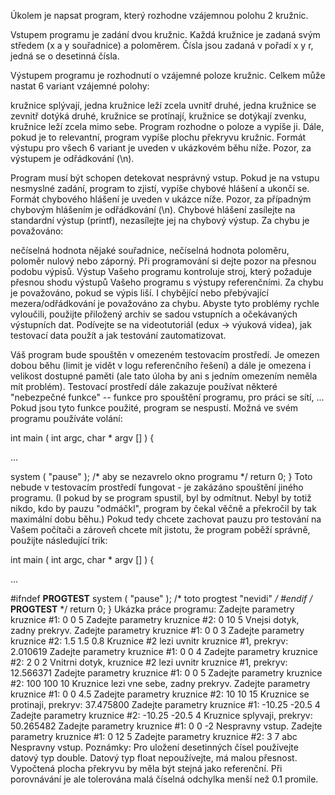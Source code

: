 Úkolem je napsat program, který rozhodne vzájemnou polohu 2 kružnic.

Vstupem programu je zadání dvou kružnic. Každá kružnice je zadaná svým středem (x a y souřadnice) a poloměrem. Čísla jsou zadaná v pořadí x y r, jedná se o desetinná čísla.

Výstupem programu je rozhodnutí o vzájemné poloze kružnic. Celkem může nastat 6 variant vzájemné polohy:

kružnice splývají,
jedna kružnice leží zcela uvnitř druhé,
jedna kružnice se zevnitř dotýká druhé,
kružnice se protínají,
kružnice se dotýkají zvenku,
kružnice leží zcela mimo sebe.
Program rozhodne o poloze a vypíše ji. Dále, pokud je to relevantní, program vypíše plochu překryvu kružnic. Formát výstupu pro všech 6 variant je uveden v ukázkovém běhu níže. Pozor, za výstupem je odřádkování (\n).

Program musí být schopen detekovat nesprávný vstup. Pokud je na vstupu nesmyslné zadání, program to zjistí, vypíše chybové hlášení a ukončí se. Formát chybového hlášení je uveden v ukázce níže. Pozor, za případným chybovým hlášením je odřádkování (\n). Chybové hlášení zasílejte na standardní výstup (printf), nezasílejte jej na chybový výstup. Za chybu je považováno:

nečíselná hodnota nějaké souřadnice,
nečíselná hodnota poloměru,
poloměr nulový nebo záporný.
Při programování si dejte pozor na přesnou podobu výpisů. Výstup Vašeho programu kontroluje stroj, který požaduje přesnou shodu výstupů Vašeho programu s výstupy referenčními. Za chybu je považováno, pokud se výpis liší. I chybějící nebo přebývající mezera/odřádkování je považováno za chybu. Abyste tyto problémy rychle vyloučili, použijte přiložený archiv se sadou vstupních a očekávaných výstupních dat. Podívejte se na videotutoriál (edux -> výuková videa), jak testovací data použít a jak testování zautomatizovat.

Váš program bude spouštěn v omezeném testovacím prostředí. Je omezen dobou běhu (limit je vidět v logu referenčního řešení) a dále je omezena i velikost dostupné paměti (ale tato úloha by ani s jedním omezením neměla mít problém). Testovací prostředí dále zakazuje používat některé "nebezpečné funkce" -- funkce pro spouštění programu, pro práci se sítí, ... Pokud jsou tyto funkce použité, program se nespustí. Možná ve svém programu používáte volání:

int main ( int argc, char * argv [] )
{
 
  ...
     
  system ( "pause" ); /* aby se nezavrelo okno programu */
  return 0;
}
Toto nebude v testovacím prostředí fungovat - je zakázáno spouštění jiného programu. (I pokud by se program spustil, byl by odmítnut. Nebyl by totiž nikdo, kdo by pauzu "odmáčkl", program by čekal věčně a překročil by tak maximální dobu běhu.) Pokud tedy chcete zachovat pauzu pro testování na Vašem počítači a zároveň chcete mít jistotu, že program poběží správně, použijte následující trik:

int main ( int argc, char * argv [] )
{
 
  ...

#ifndef __PROGTEST__
  system ( "pause" ); /* toto progtest "nevidi" */
#endif /* __PROGTEST__ */
  return 0;
} 
Ukázka práce programu:
Zadejte parametry kruznice #1:
0 0 5
Zadejte parametry kruznice #2:
0 10 5
Vnejsi dotyk, zadny prekryv.
Zadejte parametry kruznice #1:
0 0 3
Zadejte parametry kruznice #2:
1.5 1.5 0.8
Kruznice #2 lezi uvnitr kruznice #1, prekryv: 2.010619
Zadejte parametry kruznice #1:
0 0 4
Zadejte parametry kruznice #2:
2 0 2
Vnitrni dotyk, kruznice #2 lezi uvnitr kruznice #1, prekryv: 12.566371
Zadejte parametry kruznice #1:
0 0 5
Zadejte parametry kruznice #2:
100 100 10
Kruznice lezi vne sebe, zadny prekryv.
Zadejte parametry kruznice #1:
0 0 4.5
Zadejte parametry kruznice #2:
10 10 15
Kruznice se protinaji, prekryv: 37.475800
Zadejte parametry kruznice #1:
-10.25 -20.5 4
Zadejte parametry kruznice #2:
-10.25 -20.5 4
Kruznice splyvaji, prekryv: 50.265482
Zadejte parametry kruznice #1:
0 0 -2
Nespravny vstup.
Zadejte parametry kruznice #1:
0 12 5
Zadejte parametry kruznice #2:
3 7 abc
Nespravny vstup.
Poznámky:
Pro uložení desetinných čísel používejte datový typ double. Datový typ float nepoužívejte, má malou přesnost.
Vypočtená plocha překryvu by měla být stejná jako referenční. Při porovnávání je ale tolerována malá číselná odchylka menší než 0.1 promile.